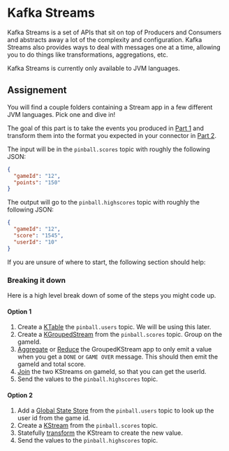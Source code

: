 # Kafka Streams

Kafka Streams is a set of APIs that sit on top of Producers and
Consumers and abstracts away a lot of the complexity and configuration.
Kafka Streams also provides ways to deal with messages one at a time,
allowing you to do things like transformations, aggregations, etc.

Kafka Streams is currently only available to JVM languages.

## Assignement

You will find a couple folders containing a Stream app in a few
different JVM languages. Pick one and dive in!

The goal of this part is to take the events you produced in [Part 1](../part1)
and transform them into the format you expected in your connector in
[Part 2](../part2).

The input will be in the `pinball.scores` topic with roughly the following JSON:

```json
{
  "gameId": "12",
  "points": "150"
}
```

The output will go to the `pinball.highscores` topic with roughly the following
JSON:

```json
{
  "gameId": "12",
  "score": "1545",
  "userId": "10"
}
```

If you are unsure of where to start, the following section should help:

### Breaking it down

Here is a high level break down of some of the steps you might code up.

#### Option 1

1. Create a [KTable](https://javadoc.io/doc/org.apache.kafka/kafka-streams/latest/org/apache/kafka/streams/kstream/KTable.html)
the `pinball.users` topic. We will be using this later.
1. Create a [KGroupedStream](https://javadoc.io/doc/org.apache.kafka/kafka-streams/latest/org/apache/kafka/streams/kstream/KGroupedStream.html)
 from the `pinball.scores` topic. Group on the gameId.
1. [Aggregate](https://javadoc.io/doc/org.apache.kafka/kafka-streams/latest/org/apache/kafka/streams/kstream/KGroupedStream.html)
or [Reduce](https://javadoc.io/doc/org.apache.kafka/kafka-streams/latest/org/apache/kafka/streams/kstream/KGroupedStream.html)
the GroupedKStream app to only emit a value when you get
a `DONE` or `GAME OVER` message. This should then emit the gameId and total score.
1. [Join](https://javadoc.io/static/org.apache.kafka/kafka-streams/2.8.0/org/apache/kafka/streams/kstream/KStream.html#join-org.apache.kafka.streams.kstream.KTable-org.apache.kafka.streams.kstream.ValueJoiner-org.apache.kafka.streams.kstream.Joined-)
the two KStreams on gameId, so that you can get the userId.
1. Send the values to the `pinball.highscores` topic.

#### Option 2

1. Add a [Global State Store](https://javadoc.io/static/org.apache.kafka/kafka-streams/2.8.0/org/apache/kafka/streams/StreamsBuilder.html#addGlobalStore-org.apache.kafka.streams.state.StoreBuilder-java.lang.String-org.apache.kafka.streams.kstream.Consumed-org.apache.kafka.streams.processor.ProcessorSupplier-)
from the `pinball.users` topic to look up the user id from the game id.
1. Create a [KStream](https://javadoc.io/static/org.apache.kafka/kafka-streams/2.8.0/org/apache/kafka/streams/StreamsBuilder.html#stream-java.util.Collection-org.apache.kafka.streams.kstream.Consumed-)
from the `pinball.scores` topic.
1. Statefully [transform](://javadoc.io/static/org.apache.kafka/kafka-streams/2.8.0/org/apache/kafka/streams/kstream/KStream.html#transformValues-org.apache.kafka.streams.kstream.ValueTransformerSupplier-java.lang.String...-)
the KStream to create the new value.
1. Send the values to the `pinball.highscores` topic.

